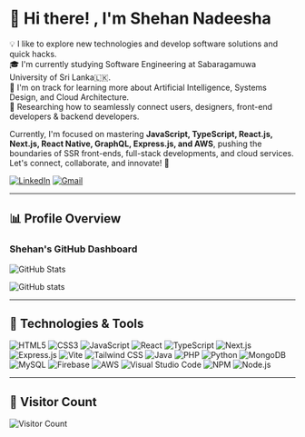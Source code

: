 # 👋 Hi there! **,** I'm **Shehan Nadeesha**  


  
💡 I like to explore new technologies and develop software solutions and quick hacks.  
🎓 I'm currently studying Software Engineering at Sabaragamuwa University of Sri Lanka🇱🇰.  
🌱 I'm on track for learning more about Artificial Intelligence, Systems Design, and Cloud Architecture.  
💫 Researching how to seamlessly connect users, designers, front-end developers & backend developers.  

Currently, I'm focused on mastering **JavaScript, TypeScript, React.js, Next.js, React Native, GraphQL, Express.js, and AWS**, pushing the boundaries of SSR front-ends, full-stack developments, and cloud services. Let's connect, collaborate, and innovate! 🚀


  
[![LinkedIn](https://img.shields.io/badge/LinkedIn-blue?style=for-the-badge&logo=linkedin&logoColor=white)](https://www.linkedin.com/in/mdshehannadeesha/) 
[![Gmail](https://img.shields.io/badge/Gmail-red?style=for-the-badge&logo=gmail&logoColor=white)](mailto:shehannadeesha2580@gmail.com)
<!--<a href="mailto:shehannadeesha2580@gmail.com"><img src="https://img.shields.io/badge/shehannadeesha2580%40gmail.com-blue?text-transform:lowercase&style=flat-square" height="28" cursor="none"></a>  -->









---


## 📊 Profile Overview

### Shehan's GitHub Dashboard

![GitHub Stats](https://github-profile-summary-cards.vercel.app/api/cards/profile-details?username=ShehaanN&theme=github_dark)  
  
![GitHub stats](https://github-readme-stats.vercel.app/api?username=ShehaanN&show_icons=true&hide_border=true&theme=github_dark)  


---

<!-- This is a comment 

## 🏆 GitHub Profile Trophy

![Trophy](https://github-profile-trophy.vercel.app/?username=ShehaanN&theme=onedark&column=7)  


---
-->

## 🚀 Technologies & Tools

![HTML5](https://img.shields.io/badge/HTML5-E34F26?style=for-the-badge&logo=html5&logoColor=white)
![CSS3](https://img.shields.io/badge/CSS3-1572B6?style=for-the-badge&logo=css3&logoColor=white)
![JavaScript](https://img.shields.io/badge/JavaScript-F7DF1E?style=for-the-badge&logo=javascript&logoColor=black)
![React](https://img.shields.io/badge/React-61DAFB?style=for-the-badge&logo=react&logoColor=black)
![TypeScript](https://img.shields.io/badge/TypeScript-007ACC?style=for-the-badge&logo=typescript&logoColor=white)
![Next.js](https://img.shields.io/badge/Next.js-000000?style=for-the-badge&logo=nextdotjs&logoColor=white)
![Express.js](https://img.shields.io/badge/Express.js-000000?style=for-the-badge&logo=express&logoColor=white)
![Vite](https://img.shields.io/badge/Vite-646CFF?style=for-the-badge&logo=vite&logoColor=white)
![Tailwind CSS](https://img.shields.io/badge/Tailwind_CSS-38B2AC?style=for-the-badge&logo=tailwind-css&logoColor=white)
![Java](https://img.shields.io/badge/Java-F80000?style=for-the-badge&logo=java&logoColor=white)
![PHP](https://img.shields.io/badge/PHP-777BB4?style=for-the-badge&logo=php&logoColor=white)
![Python](https://img.shields.io/badge/Python-3776AB?style=for-the-badge&logo=python&logoColor=white)
![MongoDB](https://img.shields.io/badge/MongoDB-47A248?style=for-the-badge&logo=mongodb&logoColor=white)
![MySQL](https://img.shields.io/badge/MySQL-4479A1?style=for-the-badge&logo=mysql&logoColor=white)
![Firebase](https://img.shields.io/badge/Firebase-FFCA28?style=for-the-badge&logo=firebase&logoColor=black)
![AWS](https://img.shields.io/badge/AWS-FF9900?style=for-the-badge&logo=amazonaws&logoColor=white)
![Visual Studio Code](https://img.shields.io/badge/VS_Code-007ACC?style=for-the-badge&logo=visual-studio-code&logoColor=white)
![NPM](https://img.shields.io/badge/NPM-CB3837?style=for-the-badge&logo=npm&logoColor=white)
![Node.js](https://img.shields.io/badge/Node.js-339933?style=for-the-badge&logo=nodedotjs&logoColor=white)
<!--![React Native](https://img.shields.io/badge/React_Native-61DAFB?style=for-the-badge&logo=react&logoColor=black)
![PNPM](https://img.shields.io/badge/PNPM-F69220?style=for-the-badge&logo=pnpm&logoColor=white) -->

---


## 🎯 Visitor Count

![Visitor Count](https://komarev.com/ghpvc/?username=ShehaanN&label=Visitors&color=blue&style=flat-square)
